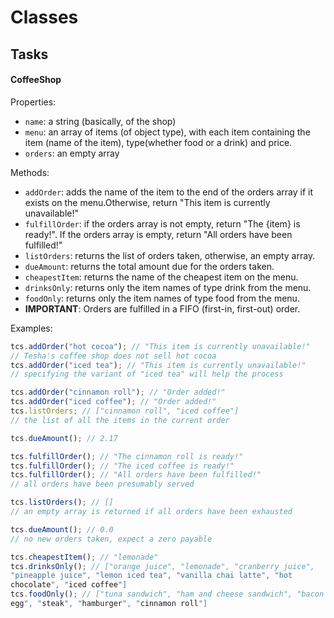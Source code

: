 # Classes

## Tasks

#### CoffeeShop

Properties:

- `name`: a string (basically, of the shop)
- `menu`: an array of items (of object type), with each item containing the item (name of the item), type(whether food or a drink) and price.
- `orders`: an empty array

Methods:

- `addOrder`: adds the name of the item to the end of the orders array if it exists on the menu.Otherwise, return "This item is currently unavailable!"
- `fulfillOrder`: if the orders array is not empty, return "The {item} is ready!". If the orders array is empty, return "All orders have been fulfilled!"
- `listOrders`: returns the list of orders taken, otherwise, an empty array.
- `dueAmount`: returns the total amount due for the orders taken.
- `cheapestItem`: returns the name of the cheapest item on the menu.
- `drinksOnly`: returns only the item names of type drink from the menu.
- `foodOnly`: returns only the item names of type food from the menu.
- **IMPORTANT**: Orders are fulfilled in a FIFO (first-in, first-out) order.

Examples:

```javascript
tcs.addOrder("hot cocoa"); // "This item is currently unavailable!"
// Tesha's coffee shop does not sell hot cocoa
tcs.addOrder("iced tea"); // "This item is currently unavailable!"
// specifying the variant of "iced tea" will help the process

tcs.addOrder("cinnamon roll"); // "Order added!"
tcs.addOrder("iced coffee"); // "Order added!"
tcs.listOrders; // ["cinnamon roll", "iced coffee"]
// the list of all the items in the current order

tcs.dueAmount(); // 2.17

tcs.fulfillOrder(); // "The cinnamon roll is ready!"
tcs.fulfillOrder(); // "The iced coffee is ready!"
tcs.fulfillOrder(); // "All orders have been fulfilled!"
// all orders have been presumably served

tcs.listOrders(); // []
// an empty array is returned if all orders have been exhausted

tcs.dueAmount(); // 0.0
// no new orders taken, expect a zero payable

tcs.cheapestItem(); // "lemonade"
tcs.drinksOnly(); // ["orange juice", "lemonade", "cranberry juice",
"pineapple juice", "lemon iced tea", "vanilla chai latte", "hot
chocolate", "iced coffee"]
tcs.foodOnly(); // ["tuna sandwich", "ham and cheese sandwich", "bacon and
egg", "steak", "hamburger", "cinnamon roll"]

```
